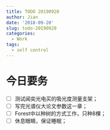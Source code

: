 ```yaml
---
title: TODO 20190920
author: Jian
date: '2018-09-20'
slug: todo-20190920
categories:
  - Work
tags:
  - self control
---
```

# 今日要务

- [ ] 测试闻奕光电买的吸光度测量支架；
- [ ] 写完光谱仪大论文参数这一章；
- [ ] Forest中以种树的方式工作，只种8棵；
- [ ] 休息眼睛，保证睡眠；
